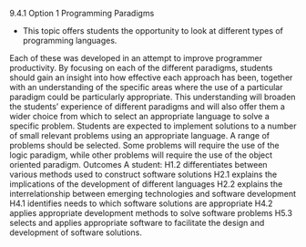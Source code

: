 9.4.1 Option 1 Programming Paradigms   

- This topic offers students the opportunity to look at different types of programming languages. 

Each of these was developed in an attempt to improve programmer productivity. By focusing on 
each of the different paradigms, students should gain an insight into how effective each approach
has been, together with an understanding of the specific areas where the use of a particular
paradigm could be particularly appropriate. This understanding will broaden the students’
experience of different paradigms and will also offer them a wider choice from which to select an
appropriate language to solve a specific problem.
Students are expected to implement solutions to a number of small relevant problems using an
appropriate language. A range of problems should be selected. Some problems will require the use
of the logic paradigm, while other problems will require the use of the object oriented paradigm.
Outcomes
A student:
H1.2 differentiates between various methods used to construct software solutions
H2.1 explains the implications of the development of different languages
H2.2 explains the interrelationship between emerging technologies and software development
H4.1 identifies needs to which software solutions are appropriate
H4.2 applies appropriate development methods to solve software problems
H5.3 selects and applies appropriate software to facilitate the design and development of software
solutions. 